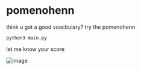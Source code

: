 # pomenohenn
think u got a good voacbulary? try the pomenohenn

`python3 main.py`

let me know your score

![image](https://user-images.githubusercontent.com/24848927/139468509-0f16c68e-6049-4285-b198-26855ced382d.png)
